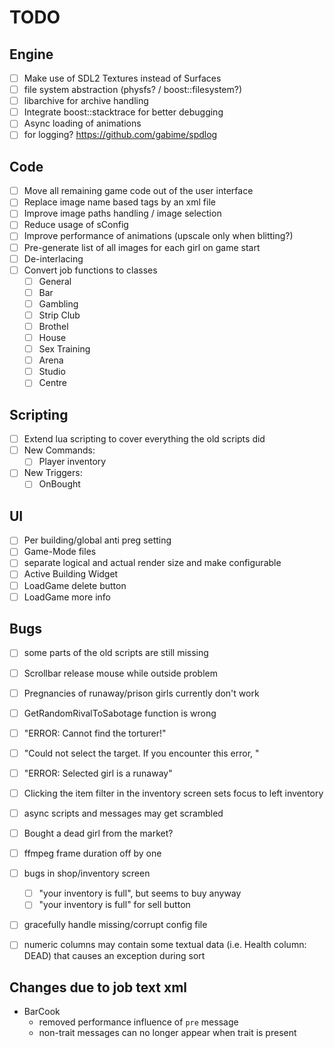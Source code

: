 # TODO
## Engine
* [ ] Make use of SDL2 Textures instead of Surfaces
* [ ] file system abstraction (physfs? / boost::filesystem?)
* [ ] libarchive for archive handling
* [ ] Integrate boost::stacktrace for better debugging
* [ ] Async loading of animations
* [ ] for logging? https://github.com/gabime/spdlog

## Code
* [ ] Move all remaining game code out of the user interface
* [ ] Replace image name based tags by an xml file
* [ ] Improve image paths handling / image selection
* [ ] Reduce usage of sConfig
* [ ] Improve performance of animations (upscale only when blitting?)
* [ ] Pre-generate list of all images for each girl on game start
* [ ] De-interlacing
* [ ] Convert job functions to classes
  - [ ] General
  - [ ] Bar
  - [ ] Gambling
  - [ ] Strip Club
  - [ ] Brothel
  - [ ] House
  - [ ] Sex Training
  - [ ] Arena
  - [ ] Studio
  - [ ] Centre

## Scripting
* [ ] Extend lua scripting to cover everything the old scripts did
* [ ] New Commands:
  - [ ] Player inventory
* [ ] New Triggers:
  - [ ] OnBought

## UI
* [ ] Per building/global anti preg setting
* [ ] Game-Mode files
* [ ] separate logical and actual render size and make configurable
* [ ] Active Building Widget
* [ ] LoadGame delete button
* [ ] LoadGame more info

## Bugs
* [ ] some parts of the old scripts are still missing
* [ ] Scrollbar release mouse while outside problem
* [ ] Pregnancies of runaway/prison girls currently don't work
* [ ] GetRandomRivalToSabotage function is wrong
* [ ] "ERROR: Cannot find the torturer!"
* [ ] "Could not select the target. If you encounter this error, "
* [ ] "ERROR: Selected girl is a runaway"
* [ ] Clicking the item filter in the inventory screen sets focus to left inventory
* [ ] async scripts and messages may get scrambled
* [ ] Bought a dead girl from the market?
* [ ] ffmpeg frame duration off by one
* [ ] bugs in shop/inventory screen
  - [ ] "your inventory is full", but seems to buy anyway
  - [ ] "your inventory is full" for sell button
* [ ] gracefully handle missing/corrupt config file
* [ ] numeric columns may contain some textual data (i.e. Health column: DEAD) that causes an exception during sort


## Changes due to job text xml
* BarCook
  - removed performance influence of `pre` message
  - non-trait messages can no longer appear when trait is present